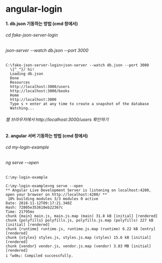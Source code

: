 # angular-login

#### 1. db.json 기동하는 방법 (cmd 창에서)
###### cd fake-json-server-login
###### json-server --watch db.json --port 3000
```
C:\fake-json-server-login>json-server --watch db.json --port 3000
  \{^_^}/ hi!
  Loading db.json
  Done
  Resources
  http://localhost:3000/users
  http://localhost:3000/books
  Home
  http://localhost:3000
  Type s + enter at any time to create a snapshot of the database
  Watching...
```
###### 웹 브라우저에서 http://localhost:3000/users 확인하기 


#### 2. angular 서버 기동하는 방법 (cmd 창에서)
###### cd my-login-example
###### ng serve --open
```
C:\my-login-example

C:\my-login-example>ng serve --open
** Angular Live Development Server is listening on localhost:4200, open your browser on http://localhost:4200/ **
 10% building modules 3/3 modules 0 active
Date: 2018-11-12T09:17:21.340Z
Hash: 72805e353610eb22367c
Time: 21795ms
chunk {main} main.js, main.js.map (main) 31.8 kB [initial] [rendered]
chunk {polyfills} polyfills.js, polyfills.js.map (polyfills) 227 kB [initial] [rendered]
chunk {runtime} runtime.js, runtime.js.map (runtime) 6.22 kB [entry] [rendered]
chunk {styles} styles.js, styles.js.map (styles) 15.6 kB [initial] [rendered]
chunk {vendor} vendor.js, vendor.js.map (vendor) 3.83 MB [initial] [rendered]
i ｢wdm｣: Compiled successfully.
```
